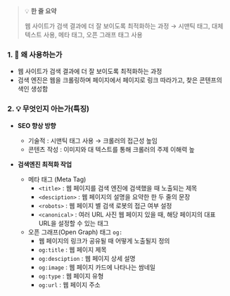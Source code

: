 > 💡 **한 줄 요약**
> 
> 웹 사이트가 검색 결과에 더 잘 보이도록 최적화하는 과정
> → 시맨틱 태그, 대체 텍스트 사용, 메타 태그, 오픈 그래프 태그 사용


### 1. 🤔 왜 사용하는가

- 웹 사이트가 검색 결과에 더 잘 보이도록 최적화하는 과정
- 검색 엔진은 웹을 크롤링하며 페이지에서 페이지로 링크 따라가고, 찾은 콘텐프의 색인 생성함

### 2. 💡 무엇인지 아는가(특징)

- **SEO 향상 방향**
    - 기술적 : 시맨틱 태그 사용 → 크롤러의 접근성 높임
    - 콘텐츠 작성 : 이미지와 대 텍스트를 통해 크롤러의 주제 이해력 높

- **검색엔진 최적화 작업**
    - 메타 태그 (Meta Tag)
        - `<title>` : 웹 페이지를 검색 엔진에 검색했을 때 노출되는 제목
        - `<desciption>` : 웹 페이지의 설명을 요약한 한 두 줄의 문장
        - `<robots>` : 웹 페이지 별 검색 로봇의 접근 여부 설정
        - `<canonical>` : 여러 URL 사진 웹 페이지 있을 때, 해당 페이지의 대표 URL을 설정할 수 있는 태그
    - 오픈 그래프(Open Graph) 태그 `og:`
        - 웹 페이지의 링크가 공유될 때 어떻게 노출될지 정의
        - `og:title` : 웹 페이지 제목
        - `og:desciption` : 웹 페이지 상세 설명
        - `og:image` : 웹 페이지 카드에 나타나는 쌈네일
        - `og:type` : 웹 페이지 유형
        - `og:url` : 웹 페이지 주소